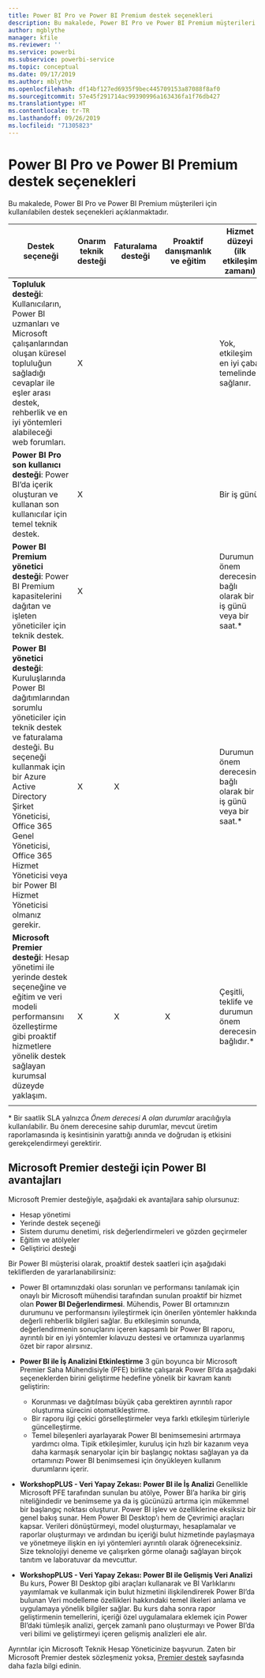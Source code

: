 ```yaml
---
title: Power BI Pro ve Power BI Premium destek seçenekleri
description: Bu makalede, Power BI Pro ve Power BI Premium müşterileri için kullanılabilen destek seçenekleri açıklanmaktadır.
author: mgblythe
manager: kfile
ms.reviewer: ''
ms.service: powerbi
ms.subservice: powerbi-service
ms.topic: conceptual
ms.date: 09/17/2019
ms.author: mblythe
ms.openlocfilehash: df14bf127ed6935f9bec445709153a87088f8af0
ms.sourcegitcommit: 57e45f291714ac99390996a163436fa1f76db427
ms.translationtype: HT
ms.contentlocale: tr-TR
ms.lasthandoff: 09/26/2019
ms.locfileid: "71305823"
---
```

# <a name="power-bi-pro-and-power-bi-premium-support-options"></a>Power BI Pro ve Power BI Premium destek seçenekleri

Bu makalede, Power BI Pro ve Power BI Premium müşterileri için kullanılabilen destek seçenekleri açıklanmaktadır.

| **Destek seçeneği** | **Onarım teknik desteği** | **Faturalama desteği** | **Proaktif danışmanlık ve eğitim** | **Hizmet düzeyi <br>(ilk etkileşim zamanı)** | **Destek kanalı** |
| --- | --- | --- | --- | --- | --- |
| **Topluluk desteği**: Kullanıcıların, Power BI uzmanları ve Microsoft çalışanlarından oluşan küresel topluluğun sağladığı cevaplar ile eşler arası destek, rehberlik ve en iyi yöntemleri alabileceği web forumları. | X |   |   | Yok, etkileşim en iyi çaba temelinde sağlanır. | [Power BI Topluluğu](https://community.powerbi.com) |
| **Power BI Pro son kullanıcı desteği**: Power BI’da içerik oluşturan ve kullanan son kullanıcılar için temel teknik destek. | X |   |   | Bir iş günü. | [Power BI Destek Sitesi](https://support.powerbi.com)  |
| **Power BI Premium yönetici desteği**: Power BI Premium kapasitelerini dağıtan ve işleten yöneticiler için teknik destek. | X |   |   | Durumun önem derecesine bağlı olarak bir iş günü veya bir saat.\* | [Power BI Destek Sitesi](https://support.powerbi.com)<br>VEYA<br>[Microsoft 365 yönetim merkezi](https://portal.office.com/adminportal)<br>VEYA<br> Telefon |
| **Power BI yönetici desteği**: Kuruluşlarında Power BI dağıtımlarından sorumlu yöneticiler için teknik destek ve faturalama desteği.  Bu seçeneği kullanmak için bir Azure Active Directory Şirket Yöneticisi, Office 365 Genel Yöneticisi, Office 365 Hizmet Yöneticisi veya bir Power BI Hizmet Yöneticisi olmanız gerekir. | X | X |   | Durumun önem derecesine bağlı olarak bir iş günü veya bir saat.\* | [Microsoft 365 yönetim merkezi](https://portal.office.com/adminportal)<br>VEYA<br> Telefon |
| **Microsoft Premier desteği**: Hesap yönetimi ile yerinde destek seçeneğine ve eğitim ve veri modeli performansını özelleştirme gibi proaktif hizmetlere yönelik destek sağlayan kurumsal düzeyde yaklaşım. | X | X | X | Çeşitli, teklife ve durumun önem derecesine bağlıdır.\* | Teknik Hesap Yöneticisi <br>VEYA<br> [Microsoft 365 yönetim merkezi](https://portal.office.com/adminportal) |
| | | | | | |

\* Bir saatlik SLA yalnızca _Önem derecesi A olan durumlar_ aracılığıyla kullanılabilir. Bu önem derecesine sahip durumlar, mevcut üretim raporlamasında iş kesintisinin yarattığı anında ve doğrudan iş etkisini gerekçelendirmeyi gerektirir.

## <a name="power-bi-benefits-for-microsoft-premier-support"></a>Microsoft Premier desteği için Power BI avantajları

Microsoft Premier desteğiyle, aşağıdaki ek avantajlara sahip olursunuz:

- Hesap yönetimi
- Yerinde destek seçeneği
- Sistem durumu denetimi, risk değerlendirmeleri ve gözden geçirmeler
- Eğitim ve atölyeler
- Geliştirici desteği

Bir Power BI müşterisi olarak, proaktif destek saatleri için aşağıdaki tekliflerden de yararlanabilirsiniz:

 - Power BI ortamınızdaki olası sorunları ve performansı tanılamak için onaylı bir Microsoft mühendisi tarafından sunulan proaktif bir hizmet olan **Power BI Değerlendirmesi**. Mühendis, Power BI ortamınızın durumunu ve performansını iyileştirmek için önerilen yöntemler hakkında değerli rehberlik bilgileri sağlar. Bu etkileşimin sonunda, değerlendirmenin sonuçlarını içeren kapsamlı bir Power BI raporu, ayrıntılı bir en iyi yöntemler kılavuzu destesi ve ortamınıza uyarlanmış özet bir rapor alırsınız.

 - **Power BI ile İş Analizini Etkinleştirme** 3 gün boyunca bir Microsoft Premier Saha Mühendisiyle (PFE) birlikte çalışarak Power BI’da aşağıdaki seçeneklerden birini geliştirme hedefine yönelik bir kavram kanıtı geliştirin:
    - Korunması ve dağıtılması büyük çaba gerektiren ayrıntılı rapor oluşturma sürecini otomatikleştirme.
    - Bir raporu ilgi çekici görselleştirmeler veya farklı etkileşim türleriyle güncelleştirme. 
    - Temel bileşenleri ayarlayarak Power BI benimsemesini artırmaya yardımcı olma. Tipik etkileşimler, kuruluş için hızlı bir kazanım veya daha karmaşık senaryolar için bir başlangıç noktası sağlayan ya da ortamınızı Power BI benimsemesi için önyükleyen kullanım durumlarını içerir.

  - **WorkshopPLUS - Veri Yapay Zekası: Power BI ile İş Analizi** Genellikle Microsoft PFE tarafından sunulan bu atölye, Power BI’a harika bir giriş niteliğindedir ve benimseme ya da iş gücünüzü artırma için mükemmel bir başlangıç noktası oluşturur.
Power BI işlev ve özelliklerine eksiksiz bir genel bakış sunar. Hem Power BI Desktop’ı hem de Çevrimiçi araçları kapsar. Verileri dönüştürmeyi, model oluşturmayı, hesaplamalar ve raporlar oluşturmayı ve ardından bu içeriği bulut hizmetinde paylaşmaya ve yönetmeye ilişkin en iyi yöntemleri ayrıntılı olarak öğreneceksiniz. Size teknolojiyi deneme ve çalışırken görme olanağı sağlayan birçok tanıtım ve laboratuvar da mevcuttur.

  - **WorkshopPLUS - Veri Yapay Zekası: Power BI ile Gelişmiş Veri Analizi** Bu kurs, Power BI Desktop gibi araçları kullanarak ve BI Varlıklarını yayımlamak ve kullanmak için bulut hizmetini ilişkilendirerek Power BI’da bulunan Veri modelleme özellikleri hakkındaki temel ilkeleri anlama ve uygulamaya yönelik bilgiler sağlar. Bu kurs daha sonra rapor geliştirmenin temellerini, içeriği özel uygulamalara eklemek için Power BI’daki tümleşik analizi, gerçek zamanlı pano oluşturmayı ve Power BI’da veri bilimi ve geliştirmeyi içeren gelişmiş analizleri ele alır.

Ayrıntılar için Microsoft Teknik Hesap Yöneticinize başvurun. Zaten bir Microsoft Premier destek sözleşmeniz yoksa, [Premier destek](https://support.microsoft.com/en-us/premier) sayfasında daha fazla bilgi edinin.
